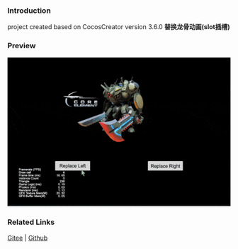 ### Introduction

project created based on CocosCreator version 3.6.0 **替换龙骨动画(slot插槽)** 

### Preview
![image](../../../gif/202203/2022030402.gif)

### Related Links
[Gitee](https://gitee.com/mirrors_cocos-creator/test-cases-3d/tree/v3.0/assets/cases/dragonbones) | [Github](https://github.com/cocos-creator/test-cases-3d/tree/v3.0/assets/cases/dragonbones)